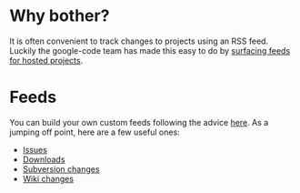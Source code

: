 # Why bother? #

It is often convenient to track changes to projects using an RSS feed.  Luckily the google-code team has made this easy to do by [surfacing feeds for hosted projects](http://google-code-updates.blogspot.com/2008/07/new-feeds-for-project-hosting-on-google.html).


# Feeds #

You can build your own custom feeds following the advice [here](http://google-code-updates.blogspot.com/2008/07/new-feeds-for-project-hosting-on-google.html).  As a jumping off point, here are a few useful ones:

  * [Issues](http://code.google.com/feeds/p/wt-commons/issueupdates/basic)
  * [Downloads](http://code.google.com/feeds/p/wt-commons/downloads/basic)
  * [Subversion changes](http://code.google.com/feeds/p/wt-commons/svnchanges/basic)
  * [Wiki changes](http://code.google.com/feeds/p/wt-commons/svnchanges/basic?path=/wiki/)